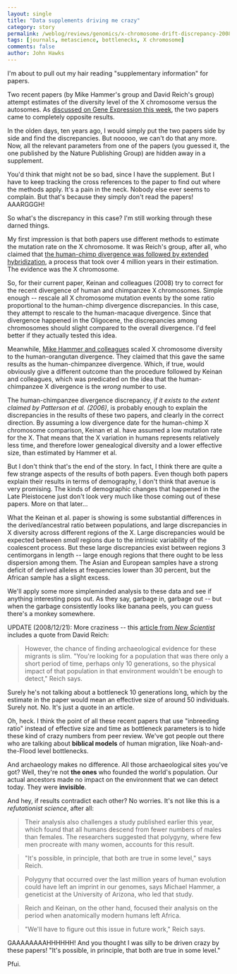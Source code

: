 ```yaml
---
layout: single 
title: "Data supplements driving me crazy" 
category: story
permalink: /weblog/reviews/genomics/x-chromosome-drift-discrepancy-2008.html
tags: [journals, metascience, bottlenecks, X chromosome] 
comments: false 
author: John Hawks 
---
```


I'm about to pull out my hair reading "supplementary information" for papers. 

Two recent papers (by Mike Hammer's group and David Reich's group) attempt estimates of the diversity level of the X chromosome versus the autosomes. As <a href="http://www.gnxp.com/blog/2008/12/x-chromsome-wtf.php">discussed on Gene Expression this week</a>, the two papers came to completely opposite results. 

In the olden days, ten years ago, I would simply put the two papers side by side and find the discrepancies. But nooooo, we can't do that any more. Now, all the relevant parameters from one of the papers (you guessed it, the one published by the Nature Publishing Group) are hidden away in a supplement. 

You'd think that might not be so bad, since I have the supplement. But I have to keep tracking the cross references to the paper to find out where the methods apply. It's a pain in the neck. Nobody else ever seems to complain. But that's because they simply don't read the papers! AAARGGGH!

So what's the discrepancy in this case? I'm still working through these darned things. 

My first impression is that both papers use different methods to estimate the mutation rate on the X chromosome. It was Reich's group, after all, who claimed that <a href="http://johnhawks.net/weblog/reviews/genomics/divergence/dawn_chumans_patterson_2006.html">the human-chimp divergence was followed by extended hybridization</a>, a process that took over 4 million years in their estimation. The evidence was the X chromosome. 

So, for their current paper, Keinan and colleagues (2008) try to correct for the recent divergence of human and chimpanzee X chromosomes. Simple enough -- rescale all X chromosome mutation events  by the some ratio proportional to the human-chimp divergence discrepancies. In this case, they attempt to rescale to the human-macaque divergence. Since that divergence happened in the Oligocene, the discrepancies among chromosomes should slight compared to the overall divergence. I'd feel better if they actually tested this idea. 

Meanwhile, <a href="http://www.plosgenetics.org/article/info%3Adoi%2F10.1371%2Fjournal.pgen.1000202">Mike Hammer and colleagues</a> scaled X chromosome diversity to the human-orangutan divergence. They claimed that this gave the same results as the human-chimpanzee divergence. Which, if true, would obviously give a different outcome than the procedure followed by Keinan and colleagues, which was predicated on the idea that the human-chimpanzee X divergence is the <i>wrong</i> number to use. 

The human-chimpanzee divergence discrepancy, <i>if it exists to the extent claimed by Patterson et al. (2006)</i>, is probably enough to explain the discrepancies in the results of these two papers, and clearly in the correct direction. By assuming a low divergence date for the human-chimp X chromosome comparison, Keinan et al. have assumed a low mutation rate for the X. That means that the X variation in humans represents relatively less time, and therefore lower genealogical diversity and a lower effective size, than estimated by Hammer et al. 

But I don't think that's the end of the story. In fact, I think there are quite a few strange aspects of the results of both papers. Even though both papers explain their results in terms of demography, I don't think that avenue is very promising. The kinds of demographic changes that happened in the Late Pleistocene just don't look very much like those coming out of these papers. More on that later...

What the Keinan et al. paper is showing is some substantial differences in the derived/ancestral ratio between populations, and large discrepancies in X diversity across different regions of the X. Large discrepancies would be expected between <i>small</i> regions due to the intrinsic variability of the coalescent process. But these large discrepancies exist between regions 3 centimorgans in length -- large enough regions that there ought to be less dispersion among them. The Asian and European samples have a strong deficit of derived alleles at frequencies lower than 30 percent, but the African sample has a slight excess. 

We'll apply some more simpleminded analysis to these data and see if anything interesting pops out. As they say, garbage in, garbage out -- but when the garbage consistently looks like banana peels, you can guess there's a monkey somewhere. 

UPDATE (2008/12/21): More craziness -- this <a href="http://www.newscientist.com/article/dn16321-did-warfare-drive-outofafrica-migration.html">article from <i>New Scientist</i></a> includes a quote from David Reich: 

<blockquote>However, the chance of finding archaeological evidence for these migrants is slim. "You're looking for a population that was there only a short period of time, perhaps only 10 generations, so the physical impact of that population in that environment wouldn't be enough to detect," Reich says.</blockquote>

Surely he's not talking about a bottleneck 10 generations long, which by the estimate in the paper would mean an effective size of around 50 individuals. Surely not. No. It's just a quote in an article. 

Oh, heck. I think the point of all these recent papers that use "inbreeding ratio" instead of effective size and time as bottleneck parameters is to hide these kind of crazy numbers from peer review. We've got people out there who are talking about <b>biblical models</b> of human migration, like Noah-and-the-Flood level bottlenecks. 

And archaeology makes no difference. All those archaeological sites you've got? Well, they're not <b>the ones</b> who founded the world's population. Our actual ancestors made no impact on the environment that we can detect today. They were <b>invisible</b>. 

And hey, if results contradict each other? No worries. It's not like this is a <i>refutationist science</i>, after all: 

<blockquote>Their analysis also challenges a study published earlier this year, which found that all humans descend from fewer numbers of males than females. The researchers suggested that polygyny, where few men procreate with many women, accounts for this result.</blockquote>

<blockquote>"It's possible, in principle, that both are true in some level," says Reich.</blockquote>

<blockquote>Polygyny that occurred over the last million years of human evolution could have left an imprint in our genomes, says Michael Hammer, a geneticist at the University of Arizona, who led that study.</blockquote>

<blockquote>Reich and Keinan, on the other hand, focused their analysis on the period when anatomically modern humans left Africa.</blockquote>

<blockquote>"We'll have to figure out this issue in future work," Reich says.</blockquote>

GAAAAAAAAHHHHHH! And you thought I was silly to be driven crazy by these papers! "It's possible, in principle, that both are true in some level." 

Pfui. 

